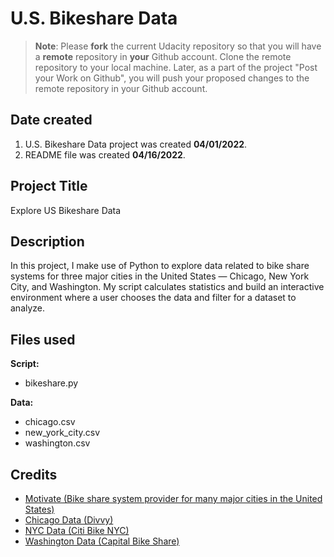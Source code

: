 # U.S. Bikeshare Data
>**Note**: Please **fork** the current Udacity repository so that you will have a **remote** repository in **your** Github account. Clone the remote repository to your local machine. Later, as a part of the project "Post your Work on Github", you will push your proposed changes to the remote repository in your Github account.

## Date created
1. U.S. Bikeshare Data project was created **04/01/2022**.
2. README file was created **04/16/2022**.

## Project Title
Explore US Bikeshare Data

## Description
In this project, I make use of Python to explore data related to bike share systems for three major cities in the United States — Chicago, New York City, and Washington. My script calculates statistics and build an interactive environment where a user chooses the data and filter for a dataset to analyze.

## Files used
**Script:**
* bikeshare.py

**Data:**
* chicago.csv
* new_york_city.csv
* washington.csv

## Credits
* [Motivate (Bike share system provider for many major cities in the United States)](https://www.motivateco.com/ "Motivate")
* [Chicago Data (Divvy)](https://www.divvybikes.com/system-data "Divvy")
* [NYC Data (Citi Bike NYC)](https://www.citibikenyc.com/system-data "Citi Bike NYC")
* [Washington Data (Capital Bike Share)](https://www.capitalbikeshare.com/system-data "Capital Bike Share")